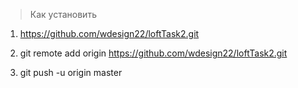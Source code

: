 > Как установить
>
1. https://github.com/wdesign22/loftTask2.git

2. git remote add origin https://github.com/wdesign22/loftTask2.git
3. git push -u origin master